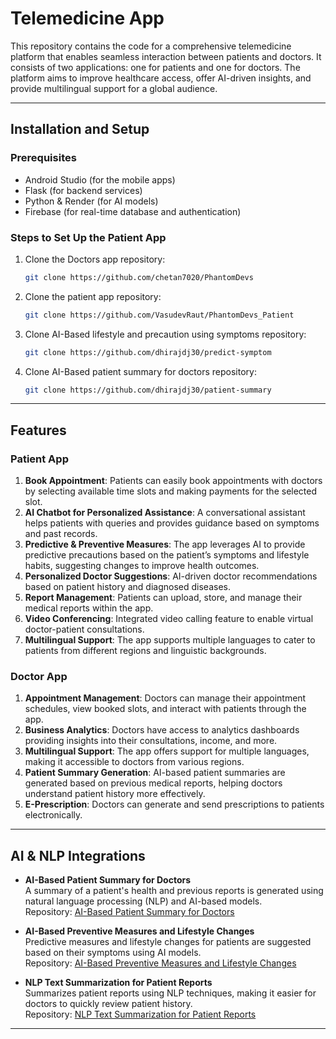 # Telemedicine App

This repository contains the code for a comprehensive telemedicine platform that enables seamless interaction between patients and doctors. It consists of two applications: one for patients and one for doctors. The platform aims to improve healthcare access, offer AI-driven insights, and provide multilingual support for a global audience.

---

## Installation and Setup

### Prerequisites
- Android Studio (for the mobile apps)
- Flask (for backend services)
- Python & Render (for AI models)
- Firebase (for real-time database and authentication)

### Steps to Set Up the Patient App

1. Clone the Doctors app repository:
   ```bash
   git clone https://github.com/chetan7020/PhantomDevs

2. Clone the patient app repository:
   ```bash
   git clone https://github.com/VasudevRaut/PhantomDevs_Patient

3. Clone AI-Based lifestyle and precaution using symptoms repository:
   ```bash
   git clone https://github.com/dhirajdj30/predict-symptom

4. Clone AI-Based patient summary for doctors repository:
   ```bash
   git clone https://github.com/dhirajdj30/patient-summary
---

## Features

### Patient App
1. **Book Appointment**: Patients can easily book appointments with doctors by selecting available time slots and making payments for the selected slot.
2. **AI Chatbot for Personalized Assistance**: A conversational assistant helps patients with queries and provides guidance based on symptoms and past records.
3. **Predictive & Preventive Measures**: The app leverages AI to provide predictive precautions based on the patient’s symptoms and lifestyle habits, suggesting changes to improve health outcomes.
4. **Personalized Doctor Suggestions**: AI-driven doctor recommendations based on patient history and diagnosed diseases.
5. **Report Management**: Patients can upload, store, and manage their medical reports within the app.
6. **Video Conferencing**: Integrated video calling feature to enable virtual doctor-patient consultations.
7. **Multilingual Support**: The app supports multiple languages to cater to patients from different regions and linguistic backgrounds.

### Doctor App
1. **Appointment Management**: Doctors can manage their appointment schedules, view booked slots, and interact with patients through the app.
2. **Business Analytics**: Doctors have access to analytics dashboards providing insights into their consultations, income, and more.
3. **Multilingual Support**: The app offers support for multiple languages, making it accessible to doctors from various regions.
4. **Patient Summary Generation**: AI-based patient summaries are generated based on previous medical reports, helping doctors understand patient history more effectively.
5. **E-Prescription**: Doctors can generate and send prescriptions to patients electronically.

---

## AI & NLP Integrations

- **AI-Based Patient Summary for Doctors**  
  A summary of a patient's health and previous reports is generated using natural language processing (NLP) and AI-based models.  
  Repository: [AI-Based Patient Summary for Doctors](https://github.com/dhirajdj30/patient-summary)

- **AI-Based Preventive Measures and Lifestyle Changes**  
  Predictive measures and lifestyle changes for patients are suggested based on their symptoms using AI models.  
  Repository: [AI-Based Preventive Measures and Lifestyle Changes](https://github.com/dhirajdj30/predict-symptom)

- **NLP Text Summarization for Patient Reports**  
  Summarizes patient reports using NLP techniques, making it easier for doctors to quickly review patient history.  
  Repository: [NLP Text Summarization for Patient Reports](https://github.com/Rjzambare/pccoe_ai_models.git)

---
